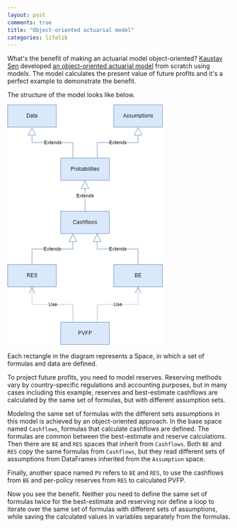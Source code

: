 ```yaml
---
layout: post
comments: true
title: "Object-oriented actuarial model"
categories: lifelib
---
```


What's the benefit of making an actuarial model object-oriented?
[Kaustav Sen](https://github.com/kaustavSen) developed [an object-oriented actuarial model](https://github.com/kaustavSen/PVFP_Model) from scratch using modelx.
The model calculates the present value of future profits 
and it's a perfect example to demonstrate the benefit.

The structure of the model looks like below.

![PVFP Model](/img/2022-01-23/UML_Diagram.drawio.png)

Each rectangle in the diagram represents a Space, in which a set of formulas and data are defined.

To project future profits, you need to model reserves. 
Reserving methods vary by country-specific regulations and accounting purposes, 
but in many cases including this example, reserves and best-estimate cashflows are calculated by the same set
of formulas, but with different assumption sets.

Modeling the same set of formulas with the different sets assumptions in this model is achieved by an object-oriented approach.
In the base space named `Cashflows`, formulas that calculate cashflows are defined.
The formulas are common between the best-estimate and reserve calculations.
Then there are `BE` and `RES` spaces that inherit from `Cashflows`. 
Both `BE` and `RES` copy the same formulas from `Cashflows`, but they read different sets of assumptions from DataFrames
inherited from the `Assumption` space.

Finally, another space named `PV` refers to `BE` and `RES`, to use the cashflows from `BE` and per-policy reserves from `RES`
to calculated PVFP.

Now you see the benefit.
Neither you need to define the same set of formulas twice for the best-estimate and reserving
nor define a loop to iterate over the same set of formulas with different sets of assumptions,
while saving the calculated values in variables separately from the formulas.  





